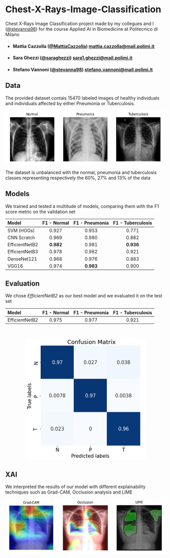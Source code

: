# Chest-X-Rays-Image-Classification
Chest X-Rays Image Classification project made by my collegues and I ([@stevanna98](https://github.com/stevanna98)) for the course Applied AI in Biomedicine at Politecnico di Milano
- ####  Mattia Cazzolla  ([@MattiaCazzolla](https://github.com/MattiaCazzolla)) mattia.cazzolla@mail.polimi.it
- ####  Sara Ghezzi ([@saraghezzi](https://github.com/saraghezzi)) sara1.ghezzi@mail.polimi.it
- ####  Stefano Vannoni ([@stevanna98](https://github.com/stevanna98)) stefano.vannoni@mail.polimi.it

## Data
The provided dataset contais 15470 labeled images of healthy individuals and individuals affected by either Pneumonia or Tuberculosis.

<p align="center">
<img src="/imgs/classes.jpeg" alt="">
</p>

The dataset is unbalanced with the normal, pneumonia and tuberculosis classes representing respectively the 60%, 27% and 13% of the data

## Models

We trained and tested a multitude of models, comparing them with the F1 score metric on the validation set
<br>
<div align="center">

| Model | F1 - Normal | F1 - Pneumonia | F1 - Tuberculosis | 
|:-----------|:----------------------:|:--:|:--:|
| SVM (HOGs) | 0.927 | 0.953 | 0.771 |
| CNN Scratch | 0.969 | 0.980 | 0.882 |
| EfficientNetB2 | **0.982** | 0.981 | **0.936** |
| EfficientNetB3 | 0.978 | 0.982 | 0.921 |
| DenseNet121 | 0.968 | 0.976 | 0.883 |
| VGG16 | 0.974 | **0.983** | 0.900 |
  
</div>
  
## Evaluation

We chose *EfficientNetB2* as our best model and we evaluated it on the test set
<br>
<div align="center">
  
| Model | F1 - Normal | F1 - Pneumonia | F1 - Tuberculosis | 
|:-----------|:----------------------:|:--:|:--:|
| EfficientNetB2 | 0.975 | 0.977 | 0.921 |
  
</div>
<br>

<p align="center">
<img src="/imgs/cm.png" alt="">
</p>

## XAI
We interpreted the results of our model with different explainability techniques such as Grad-CAM, Occlusion analysis and LIME

<p align="center">
<img src="/imgs/xai.jpeg" alt="">
</p>
